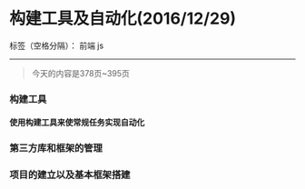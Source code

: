 ﻿# 构建工具及自动化(2016/12/29)

标签（空格分隔）： 前端 js

---

> 今天的内容是378页~395页

### **构建工具**
#### **使用构建工具来使常规任务实现自动化**
### **第三方库和框架的管理**
### **项目的建立以及基本框架搭建**




